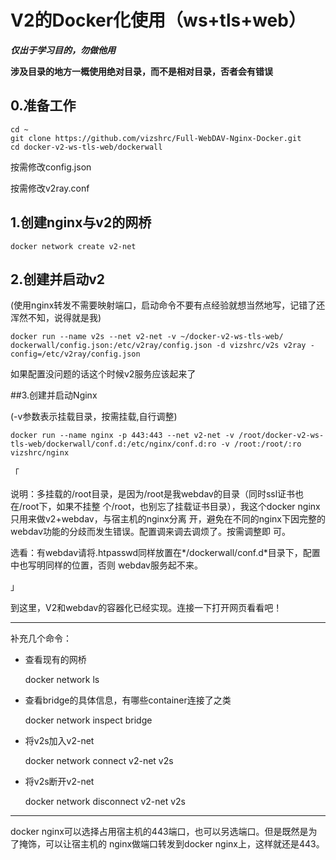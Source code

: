 # V2的Docker化使用（ws+tls+web）
***仅出于学习目的，勿做他用***

**涉及目录的地方一概使用绝对目录，而不是相对目录，否者会有错误**



## 0.准备工作

```
cd ~
git clone https://github.com/vizshrc/Full-WebDAV-Nginx-Docker.git 
cd docker-v2-ws-tls-web/dockerwall
```

按需修改config.json

按需修改v2ray.conf



## 1.创建nginx与v2的网桥

```
docker network create v2-net
```



## 2.创建并启动v2

(使用nginx转发不需要映射端口，启动命令不要有点经验就想当然地写，记错了还浑然不知，说得就是我)  

```
docker run --name v2s --net v2-net -v ~/docker-v2-ws-tls-web/ dockerwall/config.json:/etc/v2ray/config.json -d vizshrc/v2s v2ray -config=/etc/v2ray/config.json
```

如果配置没问题的话这个时候v2服务应该起来了



##3.创建并启动Nginx

(-v参数表示挂载目录，按需挂载,自行调整)

```
docker run --name nginx -p 443:443 --net v2-net -v /root/docker-v2-ws-tls-web/dockerwall/conf.d:/etc/nginx/conf.d:ro -v /root:/root/:ro vizshrc/nginx
```



「

​		说明：多挂载的/root目录，是因为/root是我webdav的目录（同时ssl证书也在/root下，如果不挂整				个/root，也别忘了挂载证书目录），我这个docker nginx只用来做v2+webdav，与宿主机的nginx分离				开，避免在不同的nginx下因完整的webdav功能的分歧而发生错误。配置调来调去调烦了。按需调整即				可。

​		选看：有webdav请将.htpasswd同样放置在*/dockerwall/conf.d*目录下，配置中也写明同样的位置，否则							webdav服务起不来。

」



到这里，V2和webdav的容器化已经实现。连接一下打开网页看看吧！



----



补充几个命令：

- 查看现有的网桥

  docker network ls

- 查看bridge的具体信息，有哪些container连接了之类

  docker network inspect bridge

- 将v2s加入v2-net

  docker network connect v2-net v2s	

- 将v2s断开v2-net

  docker network disconnect v2-net v2s



-----



docker nginx可以选择占用宿主机的443端口，也可以另选端口。但是既然是为了掩饰，可以让宿主机的    		nginx做端口转发到docker nginx上，这样就还是443。

